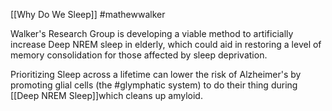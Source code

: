 [[Why Do We Sleep]] #mathewwalker 

Walker's Research Group is developing a viable method to artificially increase Deep NREM sleep in elderly, which could aid in restoring a level of memory consolidation for those affected by sleep deprivation.

Prioritizing Sleep across a lifetime can lower the risk of Alzheimer's by promoting glial cells (the #glymphatic system) to do their thing during [[Deep NREM Sleep]]which cleans up amyloid. 